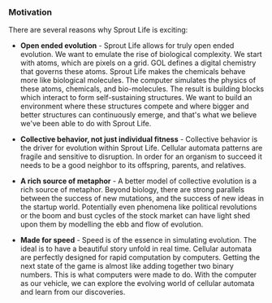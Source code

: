 ### Motivation

There are several reasons why Sprout Life is exciting:

- **Open ended evolution** - Sprout Life allows for truly open ended evolution. We want to emulate the rise of biological complexity. We start with atoms, which are pixels on a grid. GOL defines a digital chemistry that governs these atoms. Sprout Life makes the chemicals behave more like biological molecules. The computer simulates the physics of these atoms, chemicals, and bio-molecules. The result is building blocks which interact to form self-sustaining structures. We want to build an environment where these structures compete and where bigger and better structures can continuously emerge, and that's what we believe we've been able to do with Sprout Life.

- **Collective behavior, not just individual fitness** - Collective behavior is the driver for evolution within Sprout Life. Cellular automata patterns are fragile and sensitive to disruption. In order for an organism to succeed it needs to be a good neighbor to its offspring, parents, and relatives.

- **A rich source of metaphor** - A better model of collective evolution is a rich source of metaphor. Beyond biology, there are strong parallels between the success of new mutations, and the success of new ideas in the startup world. Potentially even phenomena like political revolutions or the boom and bust cycles of the stock market can have light shed upon them by modelling the ebb and flow of evolution.

- **Made for speed** - Speed is of the essence in simulating evolution. The ideal is to have a beautiful story unfold in real time. Cellular automata are perfectly designed for rapid computation by computers. Getting the next state of the game is almost like adding together two binary numbers. This is what computers were made to do. With the computer as our vehicle, we can explore the evolving world of cellular automata and learn from our discoveries.

